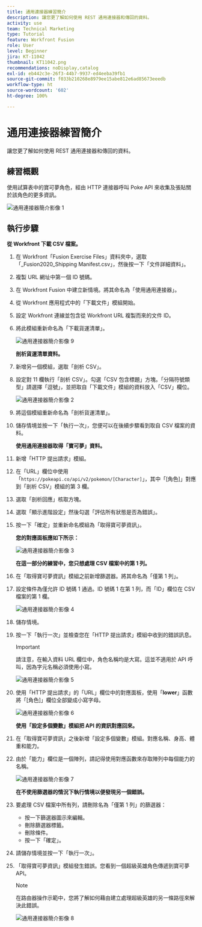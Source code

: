 ```yaml
---
title: 通用連接器練習簡介
description: 讓您更了解如何使用 REST 通用連接器和傳回的資料。
activity: use
team: Technical Marketing
type: Tutorial
feature: Workfront Fusion
role: User
level: Beginner
jira: KT-11042
thumbnail: KT11042.png
recommendations: noDisplay,catalog
exl-id: eb442c3e-26f3-44b7-9937-ed4eeba39fb1
source-git-commit: f033b210268e8979ee15abe812e6ad85673eeedb
workflow-type: ht
source-wordcount: '602'
ht-degree: 100%

---
```


# 通用連接器練習簡介

讓您更了解如何使用 REST 通用連接器和傳回的資料。

## 練習概觀

使用試算表中的寶可夢角色，經由 HTTP 連接器呼叫 Poke API 來收集及張貼關於該角色的更多資訊。

![通用連接器簡介影像 1](../12-exercises/assets/introduction-to-universal-connectors-walkthrough-1.png)

## 執行步驟

**從 Workfront 下載 CSV 檔案。**

1. 在 Workfront「Fusion Exercise Files」資料夾中，選取「_Fusion2020_Shipping Manifest.csv」，然後按一下「文件詳細資料」。
1. 複製 URL 網址中第一個 ID 號碼。
1. 在 Workfront Fusion 中建立新情境。將其命名為「使用通用連接器」。
1. 從 Workfront 應用程式中的「下載文件」模組開始。
1. 設定 Workfront 連線並包含從 Workfront URL 複製而來的文件 ID。
1. 將此模組重新命名為「下載貨運清單」。

   ![通用連接器簡介影像 9](../12-exercises/assets/introduction-to-universal-connectors-walkthrough-9.png)

   **剖析貨運清單資料。**

1. 新增另一個模組，選取「剖析 CSV」。
1. 設定對 11 欄執行「剖析 CSV」。勾選「CSV 包含標題」方塊。「分隔符號類型」請選擇「逗號」，並把取自「下載文件」模組的資料放入「CSV」欄位。

   ![通用連接器簡介影像 2](../12-exercises/assets/introduction-to-universal-connectors-walkthrough-2.png)

1. 將這個模組重新命名為「剖析貨運清單」。
1. 儲存情境並按一下「執行一次」，您便可以在後續步驟看到取自 CSV 檔案的資料。

   **使用通用連接器取得「寶可夢」資料。**

1. 新增「HTTP 提出請求」模組。
1. 在「URL」欄位中使用「`https://pokeapi.co/api/v2/pokemon/[Character]`」，其中「[角色]」對應到「剖析 CSV」模組的第 3 欄。
1. 選取「剖析回應」核取方塊。
1. 選取「顯示進階設定」然後勾選「評估所有狀態是否為錯誤」。
1. 按一下「確定」並重新命名模組為「取得寶可夢資訊」。

   **您的對應面板應如下所示：**

   ![通用連接器簡介影像 3](../12-exercises/assets/introduction-to-universal-connectors-walkthrough-3.png)

   **在這一部分的練習中，您只想處理 CSV 檔案中的第 1 列。**

1. 在「取得寶可夢資訊」模組之前新增篩選器。將其命名為「僅第 1 列」。
1. 設定條件為僅允許 ID 號碼 1 通過。ID 號碼 1 在第 1 列，而「ID」欄位在 CSV 檔案的第 1 欄。

   ![通用連接器簡介影像 4](../12-exercises/assets/introduction-to-universal-connectors-walkthrough-4.png)

1. 儲存情境。
1. 按一下「執行一次」並檢查您在「HTTP 提出請求」模組中收到的錯誤訊息。

   >[!IMPORTANT]
   >
   >請注意，在輸入資料 URL 欄位中，角色名稱均是大寫。這並不適用於 API 呼叫，因為字元名稱必須使用小寫。

   ![通用連接器簡介影像 5](../12-exercises/assets/introduction-to-universal-connectors-walkthrough-5.png)

1. 使用「HTTP 提出請求」的「URL」欄位中的對應面板，使用「**lower**」函數將「[角色]」欄位全部變成小寫字母。

   ![通用連接器簡介影像 6](../12-exercises/assets/introduction-to-universal-connectors-walkthrough-6.png)

   **使用「設定多個變數」模組把 API 的資訊對應回來。**

1. 在「取得寶可夢資訊」之後新增「設定多個變數」模組。對應名稱、身高、體重和能力。
1. 由於「能力」欄位是一個陣列，請記得使用對應函數來存取陣列中每個能力的名稱。

   ![通用連接器簡介影像 7](../12-exercises/assets/introduction-to-universal-connectors-walkthrough-7.png)

   **在不使用篩選器的情況下執行情境以便發現另一個錯誤。**

1. 要處理 CSV 檔案中所有列，請刪除名為「僅第 1 列」的篩選器：

   + 按一下篩選器圖示來編輯。
   + 刪除篩選器標籤。
   + 刪除條件。
   + 按一下「確定」。

1. 請儲存情境並按一下「執行一次」。
1. 「取得寶可夢資訊」模組發生錯誤。您看到一個超級英雄角色傳遞到寶可夢 API。

   >[!NOTE]
   >
   >在路由器操作示範中，您將了解如何藉由建立處理超級英雄的另一條路徑來解決此錯誤。

   ![通用連接器簡介影像 8](../12-exercises/assets/introduction-to-universal-connectors-walkthrough-8.png)

